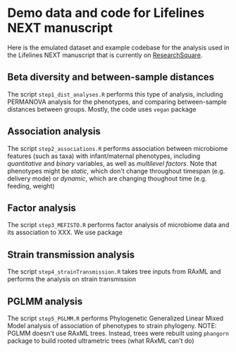 # Demo data and code for Lifelines NEXT manuscript

Here is the emulated dataset and example codebase for the analysis used in the Lifelines NEXT manuscript that is currently on [ResearchSquare](https://www.researchsquare.com/article/rs-5334252/v1).

## Beta diversity and between-sample distances

The script ``` step1_dist_analyses.R ``` performs this type of analysis, including 
PERMANOVA analysis for the phenotypes, and comparing between-sample distances between groups. Mostly, 
the code uses ``` vegan ``` package

## Association analysis

The script ``` step2_associations.R ``` performs association between microbiome features (such as taxa) with 
infant/maternal phenotypes, including *quantitative* and *binary* variables, as well as *multilevel factors*. 
Note that phenotypes might be *static*, which don't change throughout timespan (e.g. delivery mode) or *dynamic*,
which are changing thoughout time (e.g. feeding, weight)


## Factor analysis 

The script ``` step3_MEFISTO.R ``` performs factor analysis of microbiome data and its association to XXX. We use package

## Strain transmission analysis

The script ``` step4_strainTransmission.R ``` takes tree inputs from RAxML and performs 
the analysis on strain transmission 

## PGLMM analysis

The script ``` step5_PGLMM.R ``` performs Phylogenetic Generalized Linear Mixed Model 
analysis of association of phenotypes to strain phylogeny. NOTE: PGLMM doesn't use RAxML trees. Instead,
trees were rebuilt using ``` phangorn ``` package to build rooted ultrametric trees (what RAxML can't do) 
